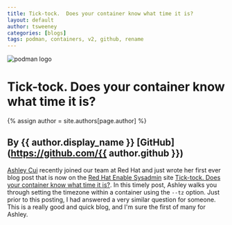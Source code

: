 ```yaml
---
title: Tick-tock.  Does your container know what time it is? 
layout: default
author: tsweeney 
categories: [blogs]
tags: podman, containers, v2, github, rename
---
```

![podman logo](https://podman.io/images/podman.svg)

# Tick-tock.  Does your container know what time it is? 
{% assign author = site.authors[page.author] %}
## By {{ author.display_name }} [GitHub](https://github.com/{{ author.github }})

[Ashley Cui](https://twitter.com/vlntnrthbrg) recently joined our team at Red Hat and just wrote her first ever blog post that is now on the [Red Hat Enable Sysadmin](https://www.redhat.com/sysadmin/) site [Tick-tock. Does your container know what time it is?](https://www.redhat.com/sysadmin/tick-tock-container-time).  In this timely post, Ashley walks you through setting the timezone within a container using the `--tz` option.  Just prior to this posting, I had answered a very similar question for someone.  This is a really good and quick blog, and I'm sure the first of many for Ashley.
